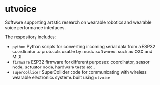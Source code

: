 # utvoice
Software supporting artistic research on wearable robotics and wearable voice performance interfaces.

The respository includes:
* `python`          Python scripts for converting incoming serial data from a ESP32 coordinator to protocols usable by music softwares: such as OSC and MIDI.
* `firmware`        ESP32 firmware for different purposes: coordinator, sensor node, actuator node, hardware tests etc..
* `supercollider`   SuperCollider code for communicating with wireless wearable electronics systems built using `utvoice`

